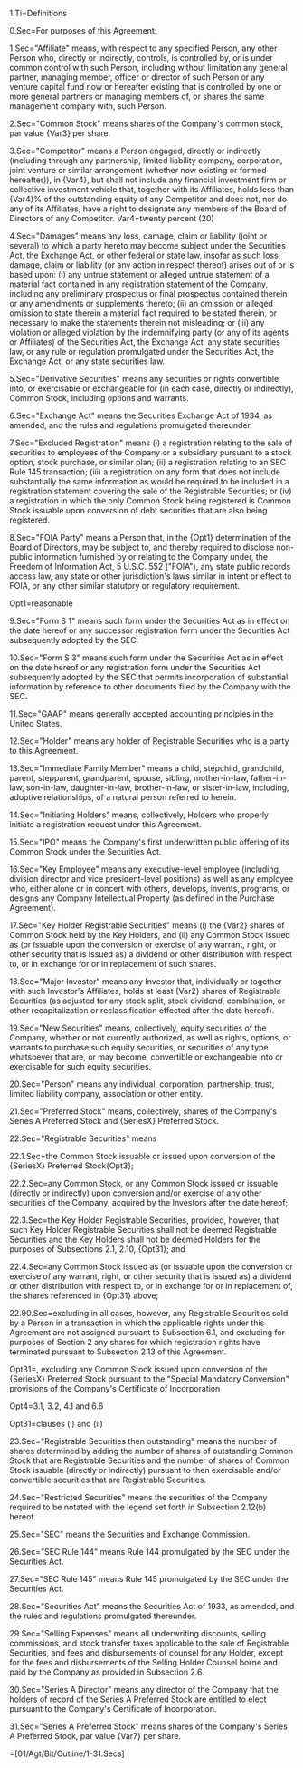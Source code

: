 1.Ti=Definitions

0.Sec=For purposes of this Agreement:

1.Sec="Affiliate" means, with respect to any specified Person, any other Person who, directly or indirectly, controls, is controlled by, or is under common control with such Person, including without limitation any general partner, managing member, officer or director of such Person or any venture capital fund now or hereafter existing that is controlled by one or more general partners or managing members of, or shares the same management company with, such Person.

2.Sec="Common Stock" means shares of the Company's common stock, par value {Var3} per share.

3.Sec="Competitor" means a Person engaged, directly or indirectly (including through any partnership, limited liability company, corporation, joint venture or similar arrangement (whether now existing or formed hereafter)), in {Var4}, but shall not include any financial investment firm or collective investment vehicle that, together with its Affiliates, holds less than {Var4}% of the outstanding equity of any Competitor and does not, nor do any of its Affiliates, have a right to designate any members of the Board of Directors of any Competitor.
Var4=twenty percent (20)

4.Sec="Damages" means any loss, damage, claim or liability (joint or several) to which a party hereto may become subject under the Securities Act, the Exchange Act, or other federal or state law, insofar as such loss, damage, claim or liability (or any action in respect thereof) arises out of or is based upon: (i) any untrue statement or alleged untrue statement of a material fact contained in any registration statement of the Company, including any preliminary prospectus or final prospectus contained therein or any amendments or supplements thereto; (ii) an omission or alleged omission to state therein a material fact required to be stated therein, or necessary to make the statements therein not misleading; or (iii) any violation or alleged violation by the indemnifying party (or any of its agents or Affiliates) of the Securities Act, the Exchange Act, any state securities law, or any rule or regulation promulgated under the Securities Act, the Exchange Act, or any state securities law.

5.Sec="Derivative Securities" means any securities or rights convertible into, or exercisable or exchangeable for (in each case, directly or indirectly), Common Stock, including options and warrants.

6.Sec="Exchange Act" means the Securities Exchange Act of 1934, as amended, and the rules and regulations promulgated thereunder.

7.Sec="Excluded Registration" means (i) a registration relating to the sale of securities to employees of the Company or a subsidiary pursuant to a stock option, stock purchase, or similar plan; (ii) a registration relating to an SEC Rule 145 transaction; (iii) a registration on any form that does not include substantially the same information as would be required to be included in a registration statement covering the sale of the Registrable Securities; or (iv) a registration in which the only Common Stock being registered is Common Stock issuable upon conversion of debt securities that are also being registered.

8.Sec="FOIA Party" means a Person that, in the {Opt1} determination of the Board of Directors, may be subject to, and thereby required to disclose non-public information furnished by or relating to the Company under, the Freedom of Information Act, 5 U.S.C. 552 ("FOIA"), any state public records access law, any state or other jurisdiction's laws similar in intent or effect to FOIA, or any other similar statutory or regulatory requirement.

Opt1=reasonable

9.Sec="Form S 1" means such form under the Securities Act as in effect on the date hereof or any successor registration form under the Securities Act subsequently adopted by the SEC.

10.Sec="Form S 3" means such form under the Securities Act as in effect on the date hereof or any registration form under the Securities Act subsequently adopted by the SEC that permits incorporation of substantial information by reference to other documents filed by the Company with the SEC.

11.Sec="GAAP" means generally accepted accounting principles in the United States.

12.Sec="Holder" means any holder of Registrable Securities who is a party to this Agreement.

13.Sec="Immediate Family Member" means a child, stepchild, grandchild, parent, stepparent, grandparent, spouse, sibling, mother-in-law, father-in-law, son-in-law, daughter-in-law, brother-in-law, or sister-in-law, including, adoptive relationships, of a natural person referred to herein. 

14.Sec="Initiating Holders" means, collectively, Holders who properly initiate a registration request under this Agreement.

15.Sec="IPO" means the Company's first underwritten public offering of its Common Stock under the Securities Act.

16.Sec="Key Employee" means any executive-level employee (including, division director and vice president-level positions) as well as any employee who, either alone or in concert with others, develops, invents, programs, or designs any Company Intellectual Property (as defined in the Purchase Agreement). 

17.Sec="Key Holder Registrable Securities" means (i) the {Var2} shares of Common Stock held by the Key Holders, and (ii) any Common Stock issued as (or issuable upon the conversion or exercise of any warrant, right, or other security that is issued as) a dividend or other distribution with respect to, or in exchange for or in replacement of such shares.

18.Sec="Major Investor" means any Investor that, individually or together with such Investor's Affiliates, holds at least {Var2} shares of Registrable Securities (as adjusted for any stock split, stock dividend, combination, or other recapitalization or reclassification effected after the date hereof).

19.Sec="New Securities" means, collectively, equity securities of the Company, whether or not currently authorized, as well as rights, options, or warrants to purchase such equity securities, or securities of any type whatsoever that are, or may become, convertible or exchangeable into or exercisable for such equity securities.

20.Sec="Person" means any individual, corporation, partnership, trust, limited liability company, association or other entity.

21.Sec="Preferred Stock" means, collectively, shares of the Company's Series  A Preferred Stock and {SeriesX} Preferred Stock.

22.Sec="Registrable Securities" means 

22.1.Sec=the Common Stock issuable or issued upon conversion of the {SeriesX} Preferred Stock{Opt3};

22.2.Sec=any Common Stock, or any Common Stock issued or issuable (directly or indirectly) upon conversion and/or exercise of any other securities of the Company, acquired by the Investors after the date hereof;

22.3.Sec=the Key Holder Registrable Securities,  provided, however, that such Key Holder Registrable Securities shall not be deemed Registrable Securities and the Key Holders shall not be deemed Holders for the purposes of Subsections 2.1, 2.10, {Opt31}; and

22.4.Sec=any Common Stock issued as (or issuable upon the conversion or exercise of any warrant, right, or other security that is issued as) a dividend or other distribution with respect to, or in exchange for or in replacement of, the shares referenced in {Opt31} above;

22.90.Sec=excluding in all cases, however, any Registrable Securities sold by a Person in a transaction in which the applicable rights under this Agreement are not assigned pursuant to Subsection 6.1, and excluding for purposes of Section 2 any shares for which registration rights have terminated pursuant to Subsection 2.13 of this Agreement. 

Opt31=, excluding any Common Stock issued upon conversion of the {SeriesX} Preferred Stock pursuant to the "Special Mandatory Conversion" provisions of the Company's Certificate of Incorporation

Opt4=3.1, 3.2, 4.1 and 6.6

Opt31=clauses (i) and (ii)

23.Sec="Registrable Securities then outstanding" means the number of shares determined by adding the number of shares of outstanding Common Stock that are Registrable Securities and the number of shares of Common Stock issuable (directly or indirectly) pursuant to then exercisable and/or convertible securities that are Registrable Securities.

24.Sec="Restricted Securities" means the securities of the Company required to be notated with the legend set forth in Subsection 2.12(b) hereof.

25.Sec="SEC" means the Securities and Exchange Commission.

26.Sec="SEC Rule 144" means Rule 144 promulgated by the SEC under the Securities Act.

27.Sec="SEC Rule 145" means Rule 145 promulgated by the SEC under the Securities Act.  

28.Sec="Securities Act" means the Securities Act of 1933, as amended, and the rules and regulations promulgated thereunder.

29.Sec="Selling Expenses" means all underwriting discounts, selling commissions, and stock transfer taxes applicable to the sale of Registrable Securities, and fees and disbursements of counsel for any Holder, except for the fees and disbursements of the Selling Holder Counsel borne and paid by the Company as provided in Subsection 2.6.

30.Sec="Series A Director" means any director of the Company that the holders of record of the Series A Preferred Stock are entitled to elect pursuant to the Company's Certificate of Incorporation. 

31.Sec="Series A Preferred Stock" means shares of the Company's Series A Preferred Stock, par value {Var7} per share.

=[01/Agt/Bit/Outline/1-31.Secs]
